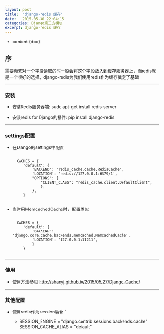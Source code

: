 ```yaml
---
layout: post
title:  "django-redis 缓存"
date:   2015-05-30 22:04:15
categories: Django第三方模块
excerpt: django-redis 缓存
---
```


* content
{:toc}


## 序

需要频繁对一个字段读取的时一般会将这个字段放入到缓存服务器上，而redis就是一个很好的选择，django-redis为我们使用redis作为缓存奠定了基础

---

### 安装

 * 安装Redis服务器端: sudo apt-get install redis-server

 * 安装redis for Django的插件: pip install django-redis

---

### settings配置

 * 在Django的settings中配置

    <pre><code>
     CACHES = {
        'default': {
            'BACKEND': 'redis_cache.cache.RedisCache',
            'LOCATION': 'redis://127.0.0.1:6379/1',
            "OPTIONS": {
                "CLIENT_CLASS": "redis_cache.client.DefaultClient",
                },
            },
        }
    </code></pre>

 * 当时用MemcachedCache时，配置类似

    <pre><code>
     CACHES = {
        'default': {
            'BACKEND': 'django.core.cache.backends.memcached.MemcachedCache',
            'LOCATION': '127.0.0.1:11211',
            }
        }
    </code></pre>

---

### 使用

 * 使用方法参见 http://shanyj.github.io/2015/05/27/Django-Cache/

---

### 其他配置

 * 使用redis作为session后台：

     * SESSION_ENGINE = "django.contrib.sessions.backends.cache"      SESSION_CACHE_ALIAS = "default"